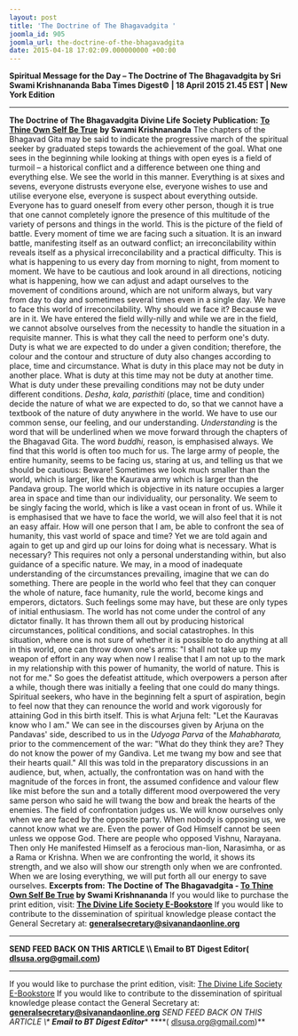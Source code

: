 ```yaml
---
layout: post
title: 'The Doctrine of The Bhagavadgita '
joomla_id: 905
joomla_url: the-doctrine-of-the-bhagavadgita
date: 2015-04-18 17:02:09.000000000 +00:00
---
```

**Spiritual Message for the Day – The Doctrine of The Bhagavadgita by Sri Swami Krishnananda**
**Baba Times Digest© | 18 April 2015 21.45 EST | New York Edition**
* * *
**The Doctrine of The Bhagavadgita**
**Divine Life Society Publication:** [**To Thine Own Self Be True**](http://www.swami-krishnananda.org/true/true_7.html) **by Swami Krishnananda**
The chapters of the Bhagavad Gita may be said to indicate the progressive march of the spiritual seeker by graduated steps towards the achievement of the goal. What one sees in the beginning while looking at things with open eyes is a field of turmoil – a historical conflict and a difference between one thing and everything else.
We see the world in this manner. Everything is at sixes and sevens, everyone distrusts everyone else, everyone wishes to use and utilise everyone else, everyone is suspect about everything outside. Everyone has to guard oneself from every other person, though it is true that one cannot completely ignore the presence of this multitude of the variety of persons and things in the world. This is the picture of the field of battle.
Every moment of time we are facing such a situation. It is an inward battle, manifesting itself as an outward conflict; an irreconcilability within reveals itself as a physical irreconcilability and a practical difficulty. This is what is happening to us every day from morning to night, from moment to moment. We have to be cautious and look around in all directions, noticing what is happening, how we can adjust and adapt ourselves to the movement of conditions around, which are not uniform always, but vary from day to day and sometimes several times even in a single day. We have to face this world of irreconcilability. Why should we face it? Because we are in it. We have entered the field willy-nilly and while we are in the field, we cannot absolve ourselves from the necessity to handle the situation in a requisite manner.
This is what they call the need to perform one's duty. Duty is what we are expected to do under a given condition; therefore, the colour and the contour and structure of duty also changes according to place, time and circumstance. What is duty in this place may not be duty in another place. What is duty at this time may not be duty at another time. What is duty under these prevailing conditions may not be duty under different conditions. _Desha_, _kala_, _paristhiti_ (place, time and condition) decide the nature of what we are expected to do, so that we cannot have a textbook of the nature of duty anywhere in the world. We have to use our common sense, our feeling, and our understanding. _Understanding_ is the word that will be underlined when we move forward through the chapters of the Bhagavad Gita. The word _buddhi,_ reason, is emphasised always.
We find that this world is often too much for us. The large army of people, the entire humanity, seems to be facing us, staring at us, and telling us that we should be cautious: Beware! Sometimes we look much smaller than the world, which is larger, like the Kaurava army which is larger than the Pandava group. The world which is objective in its nature occupies a larger area in space and time than our individuality, our personality. We seem to be singly facing the world, which is like a vast ocean in front of us.
While it is emphasised that we have to face the world, we will also feel that it is not an easy affair. How will one person that I am, be able to confront the sea of humanity, this vast world of space and time? Yet we are told again and again to get up and gird up our loins for doing what is necessary. What is necessary? This requires not only a personal understanding within, but also guidance of a specific nature.
We may, in a mood of inadequate understanding of the circumstances prevailing, imagine that we can do something. There are people in the world who feel that they can conquer the whole of nature, face humanity, rule the world, become kings and emperors, dictators. Such feelings some may have, but these are only types of initial enthusiasm.
The world has not come under the control of any dictator finally. It has thrown them all out by producing historical circumstances, political conditions, and social catastrophes. In this situation, where one is not sure of whether it is possible to do anything at all in this world, one can throw down one's arms: "I shall not take up my weapon of effort in any way when now I realise that I am not up to the mark in my relationship with this power of humanity, the world of nature. This is not for me." So goes the defeatist attitude, which overpowers a person after a while, though there was initially a feeling that one could do many things.
Spiritual seekers, who have in the beginning felt a spurt of aspiration, begin to feel now that they can renounce the world and work vigorously for attaining God in this birth itself. This is what Arjuna felt: "Let the Kauravas know who I am."
We can see in the discourses given by Arjuna on the Pandavas' side, described to us in the _Udyoga Parva_ of the _Mahabharata,_ prior to the commencement of the war: "What do they think they are? They do not know the power of my Gandiva. Let me twang my bow and see that their hearts quail." All this was told in the preparatory discussions in an audience, but, when, actually, the confrontation was on hand with the magnitude of the forces in front, the assumed confidence and valour flew like mist before the sun and a totally different mood overpowered the very same person who said he will twang the bow and break the hearts of the enemies.
The field of confrontation judges us. We will know ourselves only when we are faced by the opposite party. When nobody is opposing us, we cannot know what we are. Even the power of God Himself cannot be seen unless we oppose God. There are people who opposed Vishnu, Narayana. Then only He manifested Himself as a ferocious man-lion, Narasimha, or as a Rama or Krishna.
When we are confronting the world, it shows its strength, and we also will show our strength only when we are confronted. When we are losing everything, we will put forth all our energy to save ourselves.
**Excerpts from:** **The Doctine of The Bhagavadgita - [To Thine Own Self Be True](http://www.swami-krishnananda.org/true/true_7.html) by Swami Krishnananda**
If you would like to purchase the print edition, visit: **[The Divine Life Society E-Bookstore](http://www.dlshq.org/download/download.htm)**
If you would like to contribute to the dissemination of spiritual knowledge please contact the General Secretary at: [](mailto:%20%3Cscript%20type=%27text/javascript%27%3E%20%3C%21--%20var%20prefix%20=%20%27ma%27%20+%20%27il%27%20+%20%27to%27;%20var%20path%20=%20%27hr%27%20+%20%27ef%27%20+%20%27=%27;%20var%20addy57016%20=%20%27generalsecretary%27%20+%20%27@%27;%20addy57016%20=%20addy57016%20+%20%27sivanandaonline%27%20+%20%27.%27%20+%20%27org%27;%20document.write%28%27%3Ca%20%27%20+%20path%20+%20%27%5C%27%27%20+%20prefix%20+%20%27:%27%20+%20addy57016%20+%20%27%5C%27%3E%27%29;%20document.write%28addy57016%29;%20document.write%28%27%3C%5C/a%3E%27%29;%20//--%3E%5Cn%20%3C/script%3E%3Cscript%20type=%27text/javascript%27%3E%20%3C%21--%20document.write%28%27%3Cspan%20style=%5C%27display:%20none;%5C%27%3E%27%29;%20//--%3E%20%3C/script%3EThis%20email%20address%20is%20being%20protected%20from%20spambots.%20You%20need%20JavaScript%20enabled%20to%20view%20it.%20%3Cscript%20type=%27text/javascript%27%3E%20%3C%21--%20document.write%28%27%3C/%27%29;%20document.write%28%27span%3E%27%29;%20//--%3E%20%3C/script%3E?subject=Contribution%20to%20Dissemination%20of%20Spiritual%20Knowledge) **generalsecretary@sivanandaonline.org**
****
**SEND FEED BACK ON THIS ARTICLE \\\ Email to BT Digest Editor[](mailto:%20%3Cscript%20type=%27text/javascript%27%3E%20%3C%21--%20var%20prefix%20=%20%27ma%27%20+%20%27il%27%20+%20%27to%27;%20var%20path%20=%20%27hr%27%20+%20%27ef%27%20+%20%27=%27;%20var%20addy72654%20=%20%27dlsusa.org%27%20+%20%27@%27;%20addy72654%20=%20addy72654%20+%20%27gmail%27%20+%20%27.%27%20+%20%27com%27;%20document.write%28%27%3Ca%20%27%20+%20path%20+%20%27%5C%27%27%20+%20prefix%20+%20%27:%27%20+%20addy72654%20+%20%27%5C%27%3E%27%29;%20document.write%28addy72654%29;%20document.write%28%27%3C%5C/a%3E%27%29;%20//--%3E%5Cn%20%3C/script%3E%3Cscript%20type=%27text/javascript%27%3E%20%3C%21--%20document.write%28%27%3Cspan%20style=%5C%27display:%20none;%5C%27%3E%27%29;%20//--%3E%20%3C/script%3EThis%20email%20address%20is%20being%20protected%20from%20spambots.%20You%20need%20JavaScript%20enabled%20to%20view%20it.%20%3Cscript%20type=%27text/javascript%27%3E%20%3C%21--%20document.write%28%27%3C/%27%29;%20document.write%28%27span%3E%27%29;%20//--%3E%20%3C/script%3E?subject=DLS%20Posts)( [dlsusa.org@gmail.com](mailto:dlsusa.org@gmail.com))**
* * *
  
If you would like to purchase the print edition, visit: [The Divine Life Society E-Bookstore](http://www.dlshq.org/download/download.htm)
If you would like to contribute to the dissemination of spiritual knowledge please contact the General Secretary at: **[generalsecretary@sivanandaonline.org](mailto:generalsecretary@sivanandaonline.org)**
**SEND FEED BACK ON THIS ARTICLE \\\**  **Email to BT Digest Editor**** [](mailto:%20%3Cscript%20type=%27text/javascript%27%3E%20%3C%21--%20var%20prefix%20=%20%27ma%27%20+%20%27il%27%20+%20%27to%27;%20var%20path%20=%20%27hr%27%20+%20%27ef%27%20+%20%27=%27;%20var%20addy72654%20=%20%27dlsusa.org%27%20+%20%27@%27;%20addy72654%20=%20addy72654%20+%20%27gmail%27%20+%20%27.%27%20+%20%27com%27;%20document.write%28%27%3Ca%20%27%20+%20path%20+%20%27%5C%27%27%20+%20prefix%20+%20%27:%27%20+%20addy72654%20+%20%27%5C%27%3E%27%29;%20document.write%28addy72654%29;%20document.write%28%27%3C%5C/a%3E%27%29;%20//--%3E%5Cn%20%3C/script%3E%3Cscript%20type=%27text/javascript%27%3E%20%3C%21--%20document.write%28%27%3Cspan%20style=%5C%27display:%20none;%5C%27%3E%27%29;%20//--%3E%20%3C/script%3EThis%20email%20address%20is%20being%20protected%20from%20spambots.%20You%20need%20JavaScript%20enabled%20to%20view%20it.%20%3Cscript%20type=%27text/javascript%27%3E%20%3C%21--%20document.write%28%27%3C/%27%29;%20document.write%28%27span%3E%27%29;%20//--%3E%20%3C/script%3E?subject=DLS%20Posts)****( [dlsusa.org@gmail.com](mailto:dlsusa.org@gmail.com))**  

